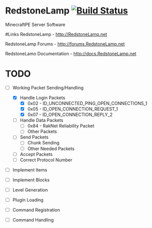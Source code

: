 # RedstoneLamp	[![Build Status](https://travis-ci.org/RedstoneLamp/RedstoneLamp.svg?branch=master)](https://travis-ci.org/RedstoneLamp/RedstoneLamp)
MinecraftPE Server Software


#Links
RedstoneLamp - http://RedstoneLamp.net

RedstoneLamp Forums - http://forums.RedstoneLamp.net

RedstoneLamo Documentation - http://docs.RedstoneLamp.net


# TODO
- [ ] Working Packet Sending/Handling

	- [x] Handle Login Packets
		- [x] 0x02 - ID_UNCONNECTED_PING_OPEN_CONNECTIONS_1
		- [x] 0x05 - ID_OPEN_CONNECTION_REQUEST_1
		- [x] 0x07 - ID_OPEN_CONNECTION_REPLY_2
	- [ ] Handle Data Packets
		- [ ] 0x84 - RakNet Reliability Packet
		- [ ] Other Packets
		
	- [ ] Send Packets
		- [ ] Chunk Sending
		- [ ] Other Needed Packets
	- [ ] Accept Packets
	- [ ] Correct Protocol Number
	
- [ ] Implement Items
- [ ] Implement Blocks
- [ ] Level Generation
- [ ] Plugin Loading
- [ ] Command Registration
- [ ] Command Handling
